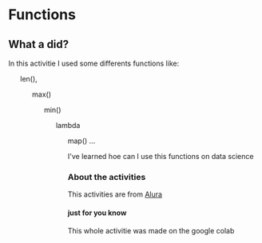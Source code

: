 # Functions 

## What a did?

In this activitie I used some differents functions like:

<ul> len(),
<ul> max()
<ul> min()
<ul> lambda
<ul> map()
...

I've learned hoe can I use this functions on data science

### About the activities

This activities are from [Alura](https://cursos.alura.com.br/dashboard)

#### just for you know

This whole activitie was made on the google colab
